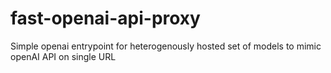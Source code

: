 # fast-openai-api-proxy

Simple openai entrypoint for heterogenously hosted set of models to mimic openAI API on single URL
